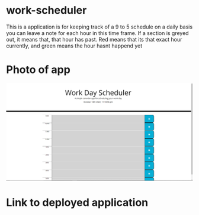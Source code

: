 # work-scheduler
This is a application is for keeping track of a 9 to 5 schedule on a daily basis
you can leave a note for each hour in this time frame. If a section is greyed out, it means that, that hour has past. Red means that its that exact hour currently, and green means the hour hasnt happend yet
# Photo of app
<img src="./assets/img/workS.png">



# Link to deployed application 